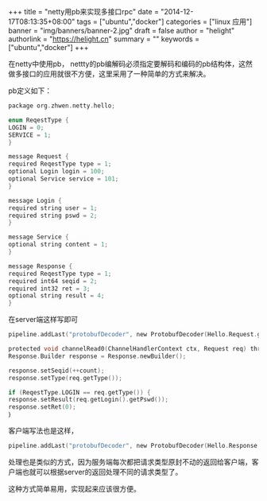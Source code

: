 +++
title = "netty用pb来实现多接口rpc"
date = "2014-12-17T08:13:35+08:00"
tags = ["ubuntu","docker"]
categories = ["linux 应用"]
banner = "img/banners/banner-2.jpg"
draft = false
author = "helight"
authorlink = "https://helight.cn"
summary = ""
keywords = ["ubuntu","docker"]
+++

在netty中使用pb， nettty的pb编解码必须指定要解码和编码的pb结构体，这然做多接口的应用就很不方便，这里采用了一种简单的方式来解决。
<!--more-->
pb定义如下：
```c
package org.zhwen.netty.hello;

enum ReqestType {
LOGIN = 0;
SERVICE = 1;
}

message Request {
required ReqestType type = 1;
optional Login login = 100;
optional Service service = 101;
}

message Login {
required string user = 1;
required string pswd = 2;
}

message Service {
optional string content = 1;
}

message Response {
required ReqestType type = 1;
required int64 seqid = 2;
required int32 ret = 3;
optional string result = 4;
}
```
在server端这样写即可
```c
pipeline.addLast("protobufDecoder", new ProtobufDecoder(Hello.Request.getDefaultInstance()));

protected void channelRead0(ChannelHandlerContext ctx, Request req) throws Exception {
Response.Builder response = Response.newBuilder();

response.setSeqid(++count);
response.setType(req.getType());

if (ReqestType.LOGIN == req.getType()) {
response.setResult(req.getLogin().getPswd());
response.setRet(0);
｝
```
客户端写法也是这样，
```c
pipeline.addLast("protobufDecoder", new ProtobufDecoder(Hello.Response.getDefaultInstance()));
```
处理也是类似的方式，因为服务端每次都把请求类型原封不动的返回给客户端，客户端也就可以根据server的返回处理不同的请求类型了。

这种方式简单易用，实现起来应该很方便。